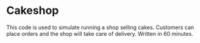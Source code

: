 # Cakeshop
This code is used to simulate running a shop selling cakes. Customers can place orders and the shop will take care of delivery. Written in 60 minutes.
